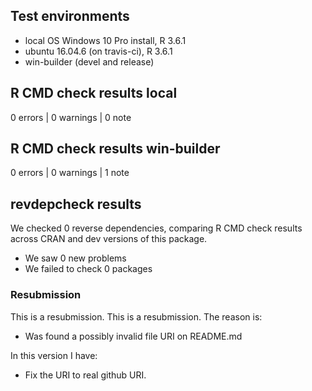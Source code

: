 ## Test environments
* local OS Windows 10 Pro install, R 3.6.1
* ubuntu 16.04.6 (on travis-ci), R 3.6.1
* win-builder (devel and release)

## R CMD check results local

0 errors | 0 warnings | 0 note

## R CMD check results win-builder

0 errors | 0 warnings | 1 note

## revdepcheck results

We checked 0 reverse dependencies, comparing R CMD check results across CRAN and dev versions of this package.

 * We saw 0 new problems
 * We failed to check 0 packages

### Resubmission
 This is a resubmission. This is a resubmission. The reason is: 
  * Was found a possibly invalid file URI on README.md

In this version I have:
 * Fix the URI to real github URI.
